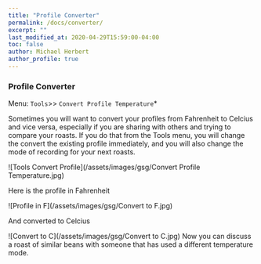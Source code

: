 ```yaml
---
title: "Profile Converter"
permalink: /docs/converter/
excerpt: ""
last_modified_at: 2020-04-29T15:59:00-04:00
toc: false
author: Michael Herbert
author_profile: true
---
```


### Profile Converter

Menu: `Tools`>> `Convert Profile Temperature`*

Sometimes you will want to convert your profiles from Fahrenheit to Celcius and vice versa, especially if you are sharing with others and trying to compare your roasts.  If you do that from the Tools menu, you will change the convert the existing profile immediately, and you will also change the mode of recording for your next roasts. 

![Tools Convert Profile](/assets/images/gsg/Convert Profile Temperature.jpg)

Here is the profile in Fahrenheit

![Profile in F](/assets/images/gsg/Convert to F.jpg)

And converted to Celcius

![Convert to C](/assets/images/gsg/Convert to C.jpg)
Now you can discuss a roast of similar beans with someone that has used a different temperature mode.  

